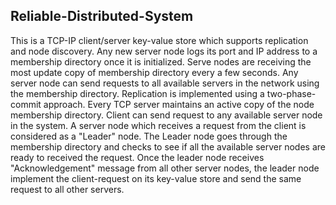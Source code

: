 ## Reliable-Distributed-System

This is a TCP-IP client/server key-value store which supports replication and node discovery. Any new server node logs its port and IP address to a membership directory once it is initialized. Serve nodes are receiving the most update copy of membership directory every a few seconds. Any server node can send requests to all available servers in the network using the membership directory. Replication is implemented using a two-phase-commit approach. Every TCP server maintains an active copy of the node membership directory. Client can send request to any available server node in the system. A server node which receives a request from the client is considered as a "Leader" node. The Leader node goes through the membership directory and checks to see if all the available server nodes are ready to received the request. Once the leader node receives "Acknowledgement" message from all other server nodes, the leader node implement the client-request on its key-value store and send the same request to all other servers.

